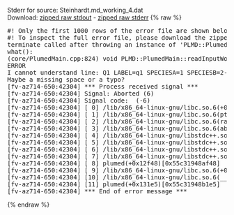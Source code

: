 Stderr for source:  Steinhardt.md_working_4.dat   
Download: [zipped raw stdout](Steinhardt.md_working_4.dat.plumed.stdout.txt.zip) - [zipped raw stderr](Steinhardt.md_working_4.dat.plumed.stderr.txt.zip) 
{% raw %}
<pre>
#! Only the first 1000 rows of the error file are shown below
#! To inspect the full error file, please download the zipped raw stderr file above
terminate called after throwing an instance of 'PLMD::Plumed::ExceptionError'
what():
(core/PlumedMain.cpp:824) void PLMD::PlumedMain::readInputWords(const std::vector<std::__cxx11::basic_string<char> >&)
ERROR
I cannot understand line: Q1 LABEL=q1 SPECIESA=1 SPECIESB=2-100 SWITCH=RATIONAL D_0=2.0 R_0=1.0
Maybe a missing space or a typo?
[fv-az714-650:42304] *** Process received signal ***
[fv-az714-650:42304] Signal: Aborted (6)
[fv-az714-650:42304] Signal code:  (-6)
[fv-az714-650:42304] [ 0] /lib/x86_64-linux-gnu/libc.so.6(+0x42520)[0x7f21da242520]
[fv-az714-650:42304] [ 1] /lib/x86_64-linux-gnu/libc.so.6(pthread_kill+0x12c)[0x7f21da2969fc]
[fv-az714-650:42304] [ 2] /lib/x86_64-linux-gnu/libc.so.6(raise+0x16)[0x7f21da242476]
[fv-az714-650:42304] [ 3] /lib/x86_64-linux-gnu/libc.so.6(abort+0xd3)[0x7f21da2287f3]
[fv-az714-650:42304] [ 4] /lib/x86_64-linux-gnu/libstdc++.so.6(+0xa2b9e)[0x7f21da6a2b9e]
[fv-az714-650:42304] [ 5] /lib/x86_64-linux-gnu/libstdc++.so.6(+0xae20c)[0x7f21da6ae20c]
[fv-az714-650:42304] [ 6] /lib/x86_64-linux-gnu/libstdc++.so.6(+0xae277)[0x7f21da6ae277]
[fv-az714-650:42304] [ 7] /lib/x86_64-linux-gnu/libstdc++.so.6(__cxa_rethrow+0x4b)[0x7f21da6ae52b]
[fv-az714-650:42304] [ 8] plumed(+0x12f48)[0x55c31948af48]
[fv-az714-650:42304] [ 9] /lib/x86_64-linux-gnu/libc.so.6(+0x29d90)[0x7f21da229d90]
[fv-az714-650:42304] [10] /lib/x86_64-linux-gnu/libc.so.6(__libc_start_main+0x80)[0x7f21da229e40]
[fv-az714-650:42304] [11] plumed(+0x131e5)[0x55c31948b1e5]
[fv-az714-650:42304] *** End of error message ***
</pre>
{% endraw %}
